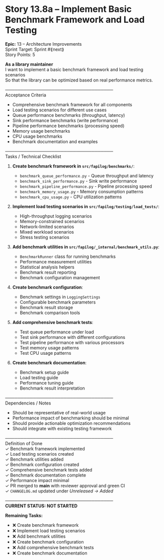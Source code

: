 # Story 13.8a – Implement Basic Benchmark Framework and Load Testing

**Epic:** 13 – Architecture Improvements  
Sprint Target: Sprint #⟪next⟫  
Story Points: 5

**As a library maintainer**  
I want to implement a basic benchmark framework and load testing scenarios  
So that the library can be optimized based on real performance metrics.

───────────────────────────────────  
Acceptance Criteria

- Comprehensive benchmark framework for all components
- Load testing scenarios for different use cases
- Queue performance benchmarks (throughput, latency)
- Sink performance benchmarks (write performance)
- Pipeline performance benchmarks (processing speed)
- Memory usage benchmarks
- CPU usage benchmarks
- Benchmark documentation and examples

───────────────────────────────────  
Tasks / Technical Checklist

1. **Create benchmark framework in `src/fapilog/benchmarks/`**:

   - `benchmark_queue_performance.py` - Queue throughput and latency
   - `benchmark_sink_performance.py` - Sink write performance
   - `benchmark_pipeline_performance.py` - Pipeline processing speed
   - `benchmark_memory_usage.py` - Memory consumption patterns
   - `benchmark_cpu_usage.py` - CPU utilization patterns

2. **Implement load testing scenarios in `src/fapilog/testing/load_tests/`**:

   - High-throughput logging scenarios
   - Memory-constrained scenarios
   - Network-limited scenarios
   - Mixed workload scenarios
   - Stress testing scenarios

3. **Add benchmark utilities in `src/fapilog/_internal/benchmark_utils.py`**:

   - `BenchmarkRunner` class for running benchmarks
   - Performance measurement utilities
   - Statistical analysis helpers
   - Benchmark result reporting
   - Benchmark configuration management

4. **Create benchmark configuration**:

   - Benchmark settings in `LoggingSettings`
   - Configurable benchmark parameters
   - Benchmark result storage
   - Benchmark comparison tools

5. **Add comprehensive benchmark tests**:

   - Test queue performance under load
   - Test sink performance with different configurations
   - Test pipeline performance with various processors
   - Test memory usage patterns
   - Test CPU usage patterns

6. **Create benchmark documentation**:
   - Benchmark setup guide
   - Load testing guide
   - Performance tuning guide
   - Benchmark result interpretation

───────────────────────────────────  
Dependencies / Notes

- Should be representative of real-world usage
- Performance impact of benchmarking should be minimal
- Should provide actionable optimization recommendations
- Should integrate with existing testing framework

───────────────────────────────────  
Definition of Done  
✓ Benchmark framework implemented  
✓ Load testing scenarios created  
✓ Benchmark utilities added  
✓ Benchmark configuration created  
✓ Comprehensive benchmark tests added  
✓ Benchmark documentation complete  
✓ Performance impact minimal  
✓ PR merged to **main** with reviewer approval and green CI  
✓ `CHANGELOG.md` updated under _Unreleased → Added_

───────────────────────────────────  
**CURRENT STATUS: NOT STARTED**

**Remaining Tasks:**

- ❌ Create benchmark framework
- ❌ Implement load testing scenarios
- ❌ Add benchmark utilities
- ❌ Create benchmark configuration
- ❌ Add comprehensive benchmark tests
- ❌ Create benchmark documentation
